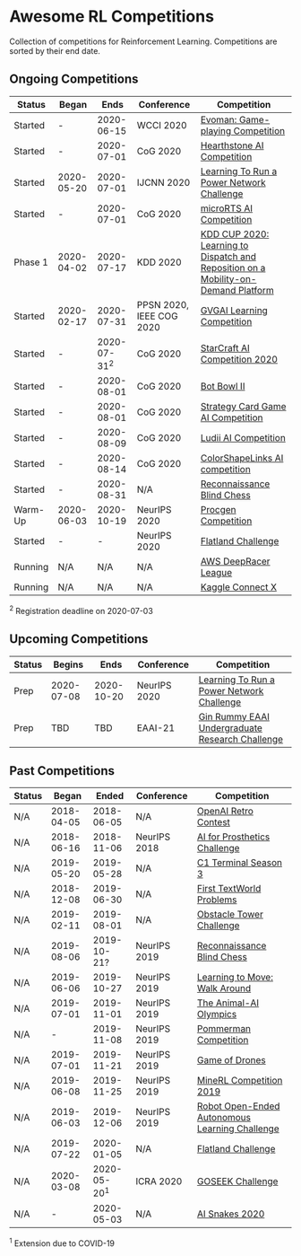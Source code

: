 # Awesome RL Competitions

Collection of competitions for Reinforcement Learning. Competitions are sorted by their end date.

## Ongoing Competitions

| Status  | Began      | Ends        | Conference | Competition |
| ------- | ---------- | ----------- | ---------- | ----------- |
| Started | - | 2020-06-15 | WCCI 2020 | [Evoman: Game-playing Competition](http://pesquisa.ufabc.edu.br/hal/Evoman.html) |
| Started | - | 2020-07-01 | CoG 2020   | [Hearthstone AI Competition](https://dockhorn.antares.uberspace.de/wordpress/) |
| Started | 2020-05-20 | 2020-07-01 | IJCNN 2020   | [Learning To Run a Power Network Challenge](https://l2rpn.chalearn.org/) |
| Started | - | 2020-07-01 | CoG 2020   | [microRTS AI Competition](https://sites.google.com/site/micrortsaicompetition/home) |
| Phase 1 | 2020-04-02 | 2020-07-17  | KDD 2020   | [KDD CUP 2020: Learning to Dispatch and Reposition on a Mobility-on-Demand Platform](https://outreach.didichuxing.com/competition/kddcup2020/) |
| Started | 2020-02-17 | 2020-07-31  | PPSN 2020, IEEE COG 2020 | [GVGAI Learning Competition](http://www.aingames.cn/gvgai/ppsn_cog2020) |
| Started | - | 2020-07-31<sup>2</sup>  | CoG 2020   | [StarCraft AI Competition 2020](https://cilab.gist.ac.kr/sc_competition/) |
| Started | - | 2020-08-01 | CoG 2020   | [Bot Bowl II](https://njustesen.github.io/ffai/bot-bowl-ii) |
| Started | - | 2020-08-01 | CoG 2020   | [Strategy Card Game AI Competition](https://jakubkowalski.tech/Projects/LOCM/COG20/) |
| Started | - | 2020-08-09 | CoG 2020   | [Ludii AI Competition](https://github.com/Ludeme/LudiiAICompetition) |
| Started | - | 2020-08-14 | CoG 2020   | [ColorShapeLinks AI competition](https://videojogoslusofona.github.io/color-shape-links-ai-competition/#important-dates) |
| Started | -        | 2020-08-31 | N/A        | [Reconnaissance Blind Chess](https://rbc.jhuapl.edu/) |
| Warm-Up | 2020-06-03 | 2020-10-19 | NeurIPS 2020 | [Procgen Competition](https://www.aicrowd.com/challenges/neurips-2020-procgen-competition) |
| Started | - | - | NeurIPS 2020 | [Flatland Challenge](https://www.aicrowd.com/challenges/neurips-2020-flatland-challenge/) |
| Running | N/A        | N/A         | N/A        | [AWS DeepRacer League](https://aws.amazon.com/deepracer/league/) |
| Running | N/A        | N/A         | N/A        | [Kaggle Connect X](https://www.kaggle.com/c/connectx) |

<sup>2</sup> Registration deadline on 2020-07-03

## Upcoming Competitions

| Status  | Begins     | Ends       | Conference | Competition |
| ------- | ---------- | ---------- | ---------- | ----------- |
| Prep    | 2020-07-08 | 2020-10-20 | NeurIPS 2020   | [Learning To Run a Power Network Challenge](https://l2rpn.chalearn.org/) |
| Prep    | TBD        | TBD         | EAAI-21    | [Gin Rummy EAAI Undergraduate Research Challenge](http://cs.gettysburg.edu/~tneller/games/ginrummy/eaai/) |

## Past Competitions

| Status  | Began      | Ended      | Conference | Competition |
| ------- | ---------- | ---------- | ---------- | ----------- |
| N/A     | 2018-04-05 | 2018-06-05 | N/A | [OpenAI Retro Contest](https://openai.com/blog/retro-contest/) |
| N/A     | 2018-06-16 | 2018-11-06 | NeurIPS 2018 | [AI for Prosthetics Challenge](https://www.crowdai.org/challenges/nips-2018-ai-for-prosthetics-challenge) |
| N/A     | 2019-05-20 | 2019-05-28 | N/A | [C1 Terminal Season 3](https://terminal.c1games.com/) |
| N/A     | 2018-12-08 | 2019-06-30 | N/A | [First TextWorld Problems](https://competitions.codalab.org/competitions/20865) |
| N/A     | 2019-02-11 | 2019-08-01 | N/A | [Obstacle Tower Challenge](https://www.aicrowd.com/challenges/unity-obstacle-tower-challenge) |
| N/A     | 2019-08-06 | 2019-10-21? | NeurIPS 2019 | [Reconnaissance Blind Chess](https://rbc.jhuapl.edu/) |
| N/A     | 2019-06-06 | 2019-10-27 | NeurIPS 2019 | [Learning to Move: Walk Around](https://www.aicrowd.com/challenges/neurips-2019-learning-to-move-walk-around) |
| N/A     | 2019-07-01 | 2019-11-01 | NeurIPS 2019 | [The Animal-AI Olympics](http://animalaiolympics.com) |
| N/A     | - | 2019-11-08 | NeurIPS 2019 | [Pommerman Competition](https://www.pommerman.com/competitions) |
| N/A     | 2019-07-01 | 2019-11-21 | NeurIPS 2019 | [Game of Drones](https://www.microsoft.com/en-us/research/academic-program/game-of-drones-competition-at-neurips-2019/) |
| N/A     | 2019-06-08 | 2019-11-25 | NeurIPS 2019 | [MineRL Competition 2019](https://www.aicrowd.com/challenges/neurips-2019-minerl-competition) |
| N/A     | 2019-06-03 | 2019-12-06 | NeurIPS 2019 | [Robot Open-Ended Autonomous Learning Challenge](https://www.aicrowd.com/challenges/neurips-2019-robot-open-ended-autonomous-learning) |
| N/A     | 2019-07-22 | 2020-01-05 | N/A | [Flatland Challenge](https://www.aicrowd.com/challenges/flatland-challenge) |
| N/A     | 2020-03-08 | 2020-05-20<sup>1</sup> | ICRA 2020  | [GOSEEK Challenge](https://github.com/MIT-TESSE/goseek-challenge) |
| N/A     | - | 2020-05-03 | N/A | [AI Snakes 2020](https://agrishchenko.wixsite.com/snakesai) |

<sup>1</sup> Extension due to COVID-19
